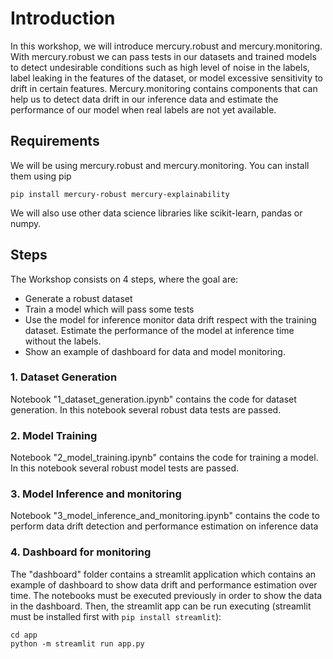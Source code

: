 # Introduction

In this workshop, we will introduce mercury.robust and mercury.monitoring. With mercury.robust we can pass tests in our datasets and trained models to detect undesirable conditions such as high level of noise in the labels, label leaking in the features of the dataset, or model excessive sensitivity to drift in certain features. Mercury.monitoring contains components that can help us to detect data drift in our inference data and estimate the performance of our model when real labels are not yet available.

## Requirements

We will be using mercury.robust and mercury.monitoring. You can install them using pip

```
pip install mercury-robust mercury-explainability
```

We will also use other data science libraries like scikit-learn, pandas or numpy.

## Steps

The Workshop consists on 4 steps, where the goal are:
- Generate a robust dataset
- Train a model which will pass some tests
- Use the model for inference monitor data drift respect with the training dataset. Estimate the performance of the model at inference time without the labels.
- Show an example of dashboard for data and model monitoring.

### 1. Dataset Generation

Notebook "1_dataset_generation.ipynb" contains the code for dataset generation. In this notebook several robust data tests are passed.

### 2. Model Training

Notebook "2_model_training.ipynb" contains the code for training a model. In this notebook several robust model tests are passed.

### 3. Model Inference and monitoring

Notebook "3_model_inference_and_monitoring.ipynb" contains the code to perform data drift detection and performance estimation on inference data

### 4. Dashboard for monitoring

The "dashboard" folder contains a streamlit application which contains an example of dashboard to show data drift and performance estimation over time. The notebooks must be executed previously in order to show the data in the dashboard. Then, the streamlit app can be run executing (streamlit must be installed first with `pip install streamlit`):
```
cd app
python -m streamlit run app.py
```